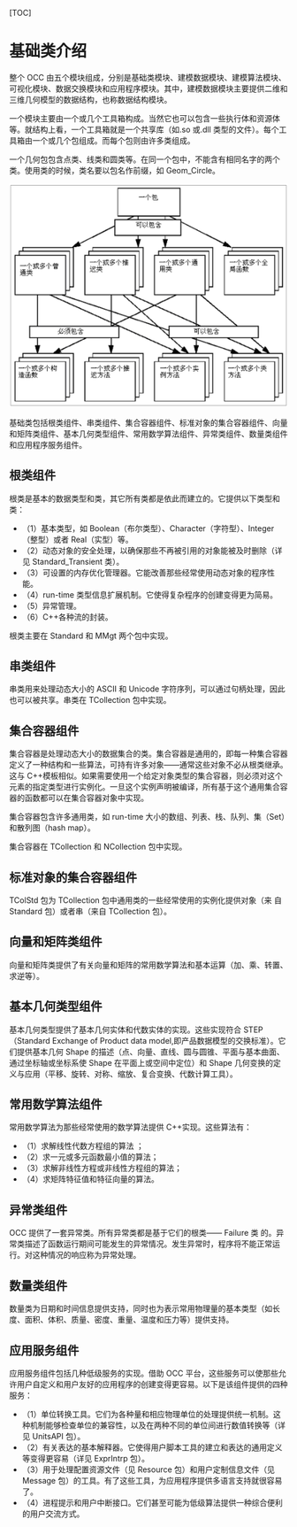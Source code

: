 [TOC]

# 基础类介绍

整个 OCC 由五个模块组成，分别是基础类模块、建模数据模块、建模算法模块、可视化模块、数据交换模块和应用程序模块。其中，建模数据模块主要提供二维和三维几何模型的数据结构，也称数据结构模块。

一个模块主要由一个或几个工具箱构成。当然它也可以包含一些执行体和资源体等。就结构上看，一个工具箱就是一个共享库（如.so 或.dll 类型的文件）。每个工具箱由一个或几个包组成。而每个包则由许多类组成。

一个几何包包含点类、线类和圆类等。在同一个包中，不能含有相同名字的两个类。使用类的时候，类名要以包名作前缀，如 Geom_Circle。 

![029_packages.png](./occpics/029_packages.png)

基础类包括根类组件、串类组件、集合容器组件、标准对象的集合容器组件、向量和矩阵类组件、基本几何类型组件、常用数学算法组件、异常类组件、数量类组件和应用程序服务组件。

## 根类组件

根类是基本的数据类型和类，其它所有类都是依此而建立的。它提供以下类型和类：

- （1）基本类型，如 Boolean（布尔类型）、Character（字符型）、Integer（整型）或者 Real（实型）等。
- （2）动态对象的安全处理，以确保那些不再被引用的对象能被及时删除（详见 Standard_Transient 类）。 
- （3）可设置的内存优化管理器。它能改善那些经常使用动态对象的程序性能。
- （4）run-time 类型信息扩展机制。它使得复杂程序的创建变得更为简易。
- （5）异常管理。
- （6）C++各种流的封装。

根类主要在 Standard 和 MMgt 两个包中实现。

## 串类组件

串类用来处理动态大小的 ASCII 和 Unicode 字符序列，可以通过句柄处理，因此也可以被共享。串类在 TCollection 包中实现。

## 集合容器组件

集合容器是处理动态大小的数据集合的类。集合容器是通用的，即每一种集合容器定义了一种结构和一些算法，可持有许多对象——通常这些对象不必从根类继承。这与 C++模板相似。如果需要使用一个给定对象类型的集合容器，则必须对这个元素的指定类型进行实例化。一旦这个实例声明被编译，所有基于这个通用集合容器的函数都可以在集合容器对象中实现。

集合容器包含许多通用类，如 run-time 大小的数组、列表、栈、队列、集（Set）和散列图（hash map）。

集合容器在 TCollection 和 NCollection 包中实现。

## 标准对象的集合容器组件
TColStd 包为 TCollection 包中通用类的一些经常使用的实例化提供对象（来 自 Standard 包）或者串（来自 TCollection 包）。

## 向量和矩阵类组件
向量和矩阵类提供了有关向量和矩阵的常用数学算法和基本运算（加、乘、转置、求逆等）。

## 基本几何类型组件
基本几何类型提供了基本几何实体和代数实体的实现。这些实现符合 STEP （Standard Exchange of Product data model,即产品数据模型的交换标准）。它们提供基本几何 Shape 的描述（点、向量、直线、圆与圆锥、平面与基本曲面、通过坐标轴或坐标系使 Shape 在平面上或空间中定位）和 Shape 几何变换的定义与应用（平移、旋转、对称、缩放、复合变换、代数计算工具）。

## 常用数学算法组件

常用数学算法为那些经常使用的数学算法提供 C++实现。这些算法有：
- （1）求解线性代数方程组的算法 ； 
- （2）求一元或多元函数最小值的算法；
- （3）求解非线性方程或非线性方程组的算法；
- （4）求矩阵特征值和特征向量的算法。

## 异常类组件
OCC 提供了一套异常类。所有异常类都是基于它们的根类—— Failure 类 的。异常类描述了函数运行期间可能发生的异常情况。发生异常时，程序将不能正常运行。对这种情况的响应称为异常处理。

## 数量类组件
数量类为日期和时间信息提供支持，同时也为表示常用物理量的基本类型（如长度、面积、体积、质量、密度、重量、温度和压力等）提供支持。

## 应用服务组件
应用服务组件包括几种低级服务的实现。借助 OCC 平台，这些服务可以使那些允许用户自定义和用户友好的应用程序的创建变得更容易。以下是该组件提供的四种服务：

- （1）单位转换工具。它们为各种量和相应物理单位的处理提供统一机制。这种机制能够检查单位的兼容性，以及在两种不同的单位间进行数值转换等（详 见 UnitsAPI 包）。 
- （2）有关表达的基本解释器。它使得用户脚本工具的建立和表达的通用定义等变得更容易（详见 ExprIntrp 包）。 
- （3）用于处理配置资源文件（见 Resource 包）和用户定制信息文件（见Message 包）的工具。有了这些工具，为应用程序提供多语言支持就很容易了。 
- （4）进程提示和用户中断接口。它们甚至可能为低级算法提供一种综合便利的用户交流方式。











